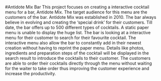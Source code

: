 #Antidote Mix Bar
This project focuses on creating a interactive cocktail menu for a bar, Antidote Mix. The target audience for this menu are the customers of the bar.
Antidote Mix was established in 2010. The bar always believe in evolving and creating the ‘special drink’ for their customers. Till date, the bar offers up to 500 different types of cocktails. A static paper menu is unable to display the huge list. 
The bar is looking at a interactive menu for their customer to search for their favourite cocktail. The interactive menu also allow the bar to constantly add in their newest creation without having to reprint the paper menu. 
Details like photos, ingredients and preparation steps of the cocktail will be displayed in the search result to introduce the cocktails to their customer.
The customers are able to order their cocktails directly through the menu without waiting for the waiter to take order thus improving the customer experience and increase the productivity. 
